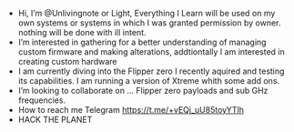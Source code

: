 -  Hi, I’m @Unlivingnote or Light, Everything I Learn will be used on my own systems or systems in which I was granted permission by owner. nothing will be done with ill intent.
-  I’m interested in gathering  for a better understanding of managing custom firmware and making alterations, addtiontally I am interested in creating custom hardware
-  I am currently diving into the Flipper zero I recently aquired and testing its capabilities. I am running a version of Xtreme whith some add ons.
- I’m looking to collaborate on ... Flipper zero payloads and sub GHz frequencies.
-  How to reach me Telegram https://t.me/+vEQj_uU85toyYTlh
- HACK THE PLANET
  

<!---
Unlivingnote/Unlivingnote is a ✨ special ✨ repository because its `README.md` (this file) appears on your GitHub profile.
You can click the Preview link to take a look at your changes.
--->
